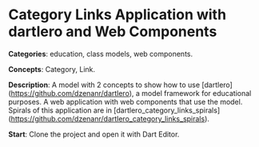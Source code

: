 
# Category Links Application with dartlero and Web Components

**Categories**: education, class models, web components.

**Concepts**: Category, Link.

**Description**:
A model with 2 concepts to show how to use 
[dartlero] (https://github.com/dzenanr/dartlero), 
a model framework for educational purposes.
A web application with web components that use the model.
Spirals of this application are in 
[dartlero_category_links_spirals] (https://github.com/dzenanr/dartlero_category_links_spirals).

**Start**:
Clone the project and open it with Dart Editor. 







